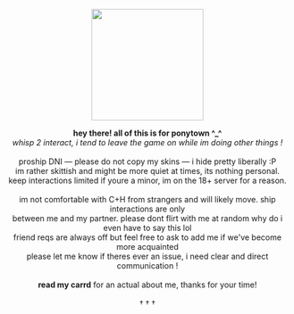 <p align="center">
  <img src="https://i.imgur.com/ut6UEqt.png"
	height=200></p> 
  <p align="center"><b>hey there! all of this is for ponytown ^_^</b><br>
    <i>whisp 2 interact, i tend to leave the game on while im doing other things !</i><br><br>
  proship DNI — please do not copy my skins — i hide pretty liberally :P<br>
im rather skittish and might be more quiet at times, its nothing personal.<br>
keep interactions limited if youre a minor, im on the 18+ server for a reason.<br><br>
im not comfortable with C+H from strangers and will likely move. ship interactions are only<br>
    between me and my partner. please dont flirt with me at random why do i even have to say this lol<br>
friend reqs are always off but feel free to ask to add me if we've become more acquainted<br>
     please let me know if theres ever an issue, i need clear and direct communication !<br><br>
  <b>read my carrd</b> for an actual about me, thanks for your time!<br><br>
  † † †</p>
